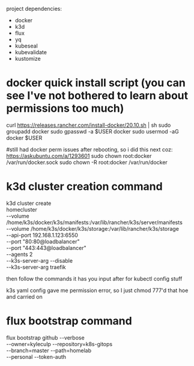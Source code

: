 project dependencies:
- docker
- k3d
- flux
- yq
- kubeseal
- kubevalidate
- kustomize

# docker quick install script (you can see I've not bothered to learn  about permissions too much)
curl https://releases.rancher.com/install-docker/20.10.sh   | sh
  sudo groupadd docker
  sudo gpasswd -a $USER docker
  sudo usermod -aG docker $USER

  #still had docker perm issues after rebooting, so i did this next coz: https://askubuntu.com/a/1293601
  sudo chown root:docker /var/run/docker.sock
  sudo chown -R root:docker /var/run/docker

# k3d cluster creation command
k3d cluster create \
  homecluster \
  --volume /home/k3s/docker/k3s/manifests:/var/lib/rancher/k3s/server/manifests \
  --volume /home/k3s/docker/k3s/storage:/var/lib/rancher/k3s/storage \
  --api-port 192.168.1.123:6550 \
  --port "80:80@loadbalancer" \
  --port "443:443@loadbalancer" \
  --agents 2 \
  --k3s-server-arg --disable \
  --k3s-server-arg traefik

then follow the commands it has you input after for kubectl config stuff

k3s yaml config gave me permission error, so I just chmod 777'd that hoe and carried on

# flux bootstrap command
flux bootstrap github --verbose \
  --owner=kyleculp --repository=k8s-gitops \
  --branch=master --path=homelab \
  --personal --token-auth